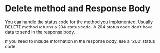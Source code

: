 # Delete method and Response Body
You can handle the status code for the method you implemented.
Usually DELETE method returns a 204 status code. 
A 204 status code don't have data to send in the response body.

If you need to include information in the response body, use a '200' status code.

